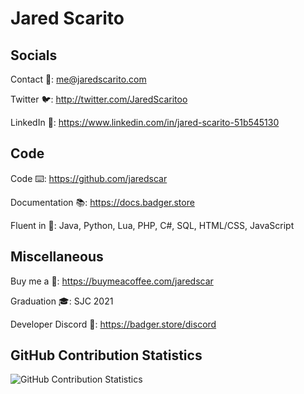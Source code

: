 # Jared Scarito

## Socials

Contact 📝: me@jaredscarito.com

Twitter 🐦: http://twitter.com/JaredScaritoo

LinkedIn 🔗: https://www.linkedin.com/in/jared-scarito-51b545130

## Code

Code ⌨️: https://github.com/jaredscar

Documentation 📚: https://docs.badger.store

Fluent in 💾: Java, Python, Lua, PHP, C#, SQL, HTML/CSS, JavaScript

## Miscellaneous

Buy me a 🍕: https://buymeacoffee.com/jaredscar

Graduation 🎓: SJC 2021

Developer Discord 🔌: https://badger.store/discord

## GitHub Contribution Statistics
![GitHub Contribution Statistics](https://github-readme-stats.vercel.app/api?username=JaredScar)
